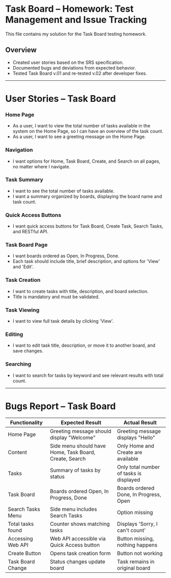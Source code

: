# Task Board – Homework: Test Management and Issue Tracking

This file contains my solution for the Task Board testing homework.

## Overview
- Created user stories based on the SRS specification.
- Documented bugs and deviations from expected behavior.
- Tested Task Board v.01 and re-tested v.02 after developer fixes.

---

# User Stories – Task Board

### Home Page
- As a user, I want to view the total number of tasks available in the system on the Home Page, so I can have an overview of the task count.
- As a user, I want to see a greeting message on the Home Page.

### Navigation
- I want options for Home, Task Board, Create, and Search on all pages, no matter where I navigate.

### Task Summary
- I want to see the total number of tasks available.
- I want a summary organized by boards, displaying the board name and task count.

### Quick Access Buttons
- I want quick access buttons for Task Board, Create Task, Search Tasks, and RESTful API.

### Task Board Page
- I want boards ordered as Open, In Progress, Done.
- Each task should include title, brief description, and options for 'View' and 'Edit'.

### Task Creation
- I want to create tasks with title, description, and board selection.
- Title is mandatory and must be validated.

### Task Viewing
- I want to view full task details by clicking 'View'.

### Editing
- I want to edit task title, description, or move it to another board, and save changes.

### Searching
- I want to search for tasks by keyword and see relevant results with total count.

---

# Bugs Report – Task Board

| Functionality         | Expected Result | Actual Result |
|----------------------|----------------|---------------|
| Home Page             | Greeting message should display "Welcome" | Greeting message displays "Hello" |
| Content               | Side menu should have Home, Task Board, Create, Search | Only Home and Create are available |
| Tasks                 | Summary of tasks by status | Only total number of tasks is displayed |
| Task Board            | Boards ordered Open, In Progress, Done | Boards ordered Done, In Progress, Open |
| Search Tasks Menu     | Side menu includes Search Tasks | Option missing |
| Total tasks found     | Counter shows matching tasks | Displays 'Sorry, I can't count' |
| Accessing Web API     | Web API accessible via Quick Access button | Button missing, nothing happens |
| Create Button         | Opens task creation form | Button not working |
| Task Board Change     | Status changes update board | Task remains in original board |

